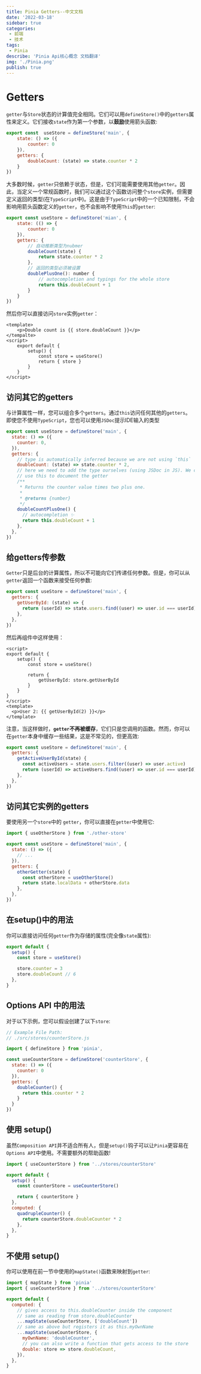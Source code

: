 ```yaml
---
title: Pinia Getters--中文文档
date: '2022-03-18'
sidebar: true
categories:
 - 前端
 - 技术
tags:
 - Pinia
describe: 'Pinia Api核心概念 文档翻译'
img: './Pinia.png'
publish: true
---
```

# Getters

`getter`与`Store`状态的计算值完全相同。它们可以用`defineStore()`中的`getters`属性来定义。它们接收`state`作为第一个参数，以**鼓励**使用箭头函数:

```js
export const  useStore = defineStore('main', {
    state: () => ({
        counter: 0
    }),
    getters: {
        doubleCount: (state) => state.counter * 2
    }
})
```
大多数时候，`getter`只依赖于状态，但是，它们可能需要使用其他`getter`。因此，当定义一个常规函数时，我们可以通过这个函数访问整个`store`实例，但需要定义返回的类型(在`TypeScript`中)。这是由于`TypeScript`中的一个已知限制，不会影响用箭头函数定义的`getter`，也不会影响不使用`This`的`getter`:

```js
export const useStore = defineStore('mian', {
    state: (() => {
        counter: 0
    }),
    getters: {
        // 自动推断类型为nubmer
        doubleCount(state) {
            return state.counter * 2
        },
        // 返回的类型必须被设置
        doublePlusOne(): number {
            // autocompletion and typings for the whole store
            return this.doubleCount + 1
        }
    }
})
```
然后你可以直接访问`store`实例`getter`：

```vue
<template>
    <p>Double count is {{ store.doubleCount }}</p>
</tempalte>
<script>
    export default {
        setup() {
            const store = useStore()
            return { store }
        }
    }
</script>
```

## 访问其它的getters

与计算属性一样，您可以组合多个`getters`。通过`this`访问任何其他的`getters`。即使您不使用`TypeScript`，您也可以使用`JSDoc`提示IDE输入的类型

```js
export const useStore = defineStore('main', {
  state: () => ({
    counter: 0,
  }),
  getters: {
    // type is automatically inferred because we are not using `this`
    doubleCount: (state) => state.counter * 2,
    // here we need to add the type ourselves (using JSDoc in JS). We can also
    // use this to document the getter
    /**
     * Returns the counter value times two plus one.
     *
     * @returns {number}
     */
    doubleCountPlusOne() {
      // autocompletion ✨
      return this.doubleCount + 1
    },
  },
})
```

## 给getters传参数

`Getter`只是后台的计算属性，所以不可能向它们传递任何参数。但是，你可以从`getter`返回一个函数来接受任何参数:

```js
export const useStore = defineStore('main', {
  getters: {
    getUserById: (state) => {
      return (userId) => state.users.find((user) => user.id === userId)
    },
  },
})
```
然后再组件中这样使用：

```vue
<script>
export default {
    setup() {
        const store = useStore()

        return {
            getUserById: store.getUserById
        }
    }
}
</script>
<template>
  <p>User 2: {{ getUserById(2) }}</p>
</template>
```

注意，当这样做时，**`getter`不再被缓存**，它们只是您调用的函数。然而，你可以在`getter`本身中缓存一些结果，这是不常见的，但更高效:
```js
export const useStore = defineStore('main', {
  getters: {
    getActiveUserById(state) {
      const activeUsers = state.users.filter((user) => user.active)
      return (userId) => activeUsers.find((user) => user.id === userId)
    },
  },
})
```

## 访问其它实例的getters

要使用另一个`store`中的 `getter`，你可以直接在`getter`中使用它:

```js
import { useOtherStore } from './other-store'

export const useStore = defineStore('main', {
  state: () => ({
    // ...
  }),
  getters: {
    otherGetter(state) {
      const otherStore = useOtherStore()
      return state.localData + otherStore.data
    },
  },
})
```

## 在setup()中的用法

你可以直接访问任何`getter`作为存储的属性(完全像`state`属性):

```js
export default {
  setup() {
    const store = useStore()

    store.counter = 3
    store.doubleCount // 6
  },
}
```

## Options API 中的用法

对于以下示例，您可以假设创建了以下`store`:
```js
// Example File Path:
// ./src/stores/counterStore.js

import { defineStore } from 'pinia',

const useCounterStore = defineStore('counterStore', {
  state: () => ({
    counter: 0
  }),
  getters: {
    doubleCounter() {
      return this.counter * 2
    }
  }
})
```

## 使用 setup()

虽然`Composition API`并不适合所有人，但是`setup()`钩子可以让`Pinia`更容易在`Options API`中使用。不需要额外的帮助函数!

```js
import { useCounterStore } from '../stores/counterStore'

export default {
  setup() {
    const counterStore = useCounterStore()

    return { counterStore }
  },
  computed: {
    quadrupleCounter() {
      return counterStore.doubleCounter * 2
    },
  },
}
```

## 不使用 setup()

你可以使用在前一节中使用的`mapState()`函数来映射到`getter`:

```js
import { mapState } from 'pinia'
import { useCounterStore } from '../stores/counterStore'

export default {
  computed: {
    // gives access to this.doubleCounter inside the component
    // same as reading from store.doubleCounter
    ...mapState(useCounterStore, ['doubleCount'])
    // same as above but registers it as this.myOwnName
    ...mapState(useCounterStore, {
      myOwnName: 'doubleCounter',
      // you can also write a function that gets access to the store
      double: store => store.doubleCount,
    }),
  },
}
```